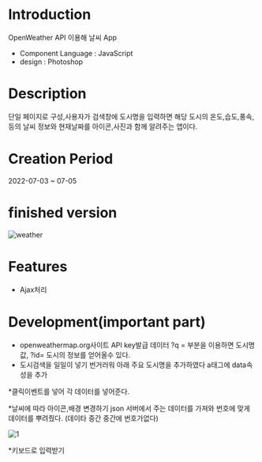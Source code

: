 # Introduction
OpenWeather API 이용해 날씨 App
* Component Language : JavaScript
* design : Photoshop

# Description
단일 페이지로 구성,사용자가 검색창에 도시명을 입력하면 해당 도시의 온도,습도,풍속,등의 날씨 정보와 현재날짜를 아이콘,사진과 함께 알려주는 앱이다.

# Creation Period
2022-07-03 ~ 07-05

# finished version
![weather](https://user-images.githubusercontent.com/102776957/190940083-c3f2959d-d37b-48a4-b41c-e0294953b78f.jpg)

# Features
* Ajax처리

# Development(important part)
* openweathermap.org사이트 API key발급 데이터 ?q = 부분을 이용하면 도시명 값, ?id= 도시의 정보를 얻어올수 있다.
* 도시검색을 일일이 넣기 번거러워 아래 주요 도시명을 추가하였다 a태그에 data속성을 추가

 *클릭이벤트를 넣어 각 데이터를 넣어준다.

*날씨에 따라 아이콘,배경 변경하기 json 서버에서 주는 데이터를 가져와 번호에 맞게 데이터를 뿌려줬다. (데이타 중간 중간에 번호가없다)

![1](https://user-images.githubusercontent.com/102776957/190941613-ca28bded-d4a4-4420-8e9c-f9514aaaefc5.JPG)

*키보드로 입력받기

